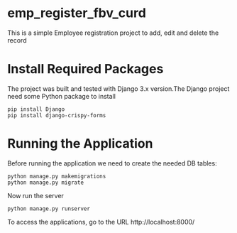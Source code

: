 # emp_register_fbv_curd
This is a simple Employee registration project to add, edit and delete the record

# Install Required Packages
The project was built and tested with Django 3.x version.The Django project need some Python package to install
```
pip install Django
pip install django-crispy-forms
```
# Running the Application
Before running the application we need to create the needed DB tables:
```
python manage.py makemigrations
python manage.py migrate
 ```
Now run the server
```
python manage.py runserver
```
To access the applications, go to the URL http://localhost:8000/
